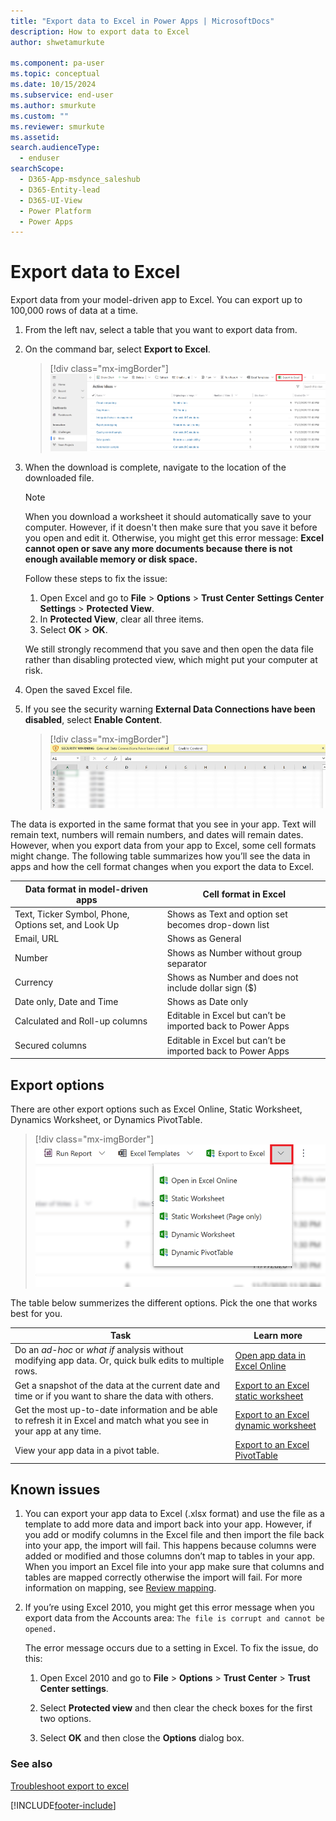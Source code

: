 ```yaml
---
title: "Export data to Excel in Power Apps | MicrosoftDocs"
description: How to export data to Excel
author: shwetamurkute

ms.component: pa-user
ms.topic: conceptual
ms.date: 10/15/2024
ms.subservice: end-user
ms.author: smurkute
ms.custom: ""
ms.reviewer: smurkute
ms.assetid: 
search.audienceType: 
  - enduser
searchScope:
  - D365-App-msdynce_saleshub
  - D365-Entity-lead
  - D365-UI-View
  - Power Platform
  - Power Apps
---
```

# Export data to Excel

Export data from your model-driven app to Excel. You can export up to 100,000 rows of data at a time.

1. From the left nav, select a table that you want to export data from.
2. On the command bar, select **Export to Excel**.

   > [!div class="mx-imgBorder"] 
   > ![Export to excel.](media/export_to_excel.png "Select export to Excel")
3. When the download is complete, navigate to the location of the downloaded file.
  
   > [!NOTE]
   > When you download a worksheet it should automatically save to your computer. However, if it doesn't then make sure that you save it before you open and edit it. Otherwise, you might get this error message: **Excel cannot open or save any more documents because there is not enough available memory or disk space.**  
   > 
   > Follow these steps to fix the issue:  
   > 
   >    1. Open Excel and go to **File** > **Options** > **Trust Center** **Settings Center Settings** > **Protected View**.  
   >    2. In **Protected View**, clear all three items.  
   >    3. Select **OK** > **OK**.  
   >     
   >    We still strongly recommend that you save and then open the data file rather than disabling protected view, which might put your computer at risk.  
  
4. Open the saved Excel file.
  
5. If you see the security warning **External Data Connections have been disabled**, select **Enable Content**.  

   > [!div class="mx-imgBorder"] 
   > ![Enable content.](media/enable-content.png "Enable content") 

The data is exported in the same format that you see in your app. Text will remain text, numbers will remain numbers, and dates will remain dates. However, when you export data from your app to Excel, some cell formats might change. The following table summarizes how you’ll see the data in apps and how the cell format changes when you export the data to Excel.  
  
  
| Data format in model-driven apps |                                            Cell format in Excel                                             |
|----------------------------------------------------------------------------|-----------------------------------------------------------------------------------------------------------------------------------------------------------------|
|            Text, Ticker Symbol, Phone, Options set, and Look Up            |                                                       Shows as Text and option set becomes drop-down list                                                       |
|                                 Email, URL                                 |                                                                        Shows as General                                                                         |
|                                   Number                                   |                                                             Shows as Number without group separator                                                             |
|                                  Currency                                  |                                                         Shows as Number and does not include dollar sign ($)                                                         |
|                          Date only, Date and Time                          |                                                                       Shows as Date only                                                                        |
|                       Calculated and Roll-up columns                        | Editable in Excel but can’t be imported back to Power Apps |
|                               Secured columns                               | Editable in Excel but can’t be imported back to Power Apps |
  
## Export options

There are other export options such as Excel Online, Static Worksheet, Dynamics Worksheet, or Dynamics PivotTable.

> [!div class="mx-imgBorder"] 
> ![Export to excel options.](media/export_to_excel_options.png "Select export to Excel options")


The table below summerizes the different options. Pick the one that works best for you.
  
|                                                                                                               Task                                                                                                                |                                              Learn more                                               |
|-----------------------------------------------------------------------------------------------------------------------------------------------------------------------------------------------------------------------------------|-------------------------------------------------------------------------------------------------------|
|   Do an *ad-hoc* or *what if* analysis without modifying app data. Or, quick bulk edits to multiple rows.   | [Open app data in Excel Online](export-to-excel-online.md) |
|                                                                   Get a snapshot of the data at the current date and time or if you want to share the data with others.                                                                    |           [Export to an Excel static worksheet](export-excel-static-worksheet.md)           |
| Get the most up-to-date information and be able to refresh it in Excel and match what you see in your app at any time. |          [Export to an Excel dynamic worksheet](export-excel-dynamic-worksheet.md)          |
|                                                                      View your app data in a pivot table.                                                                      |                 [Export to an Excel PivotTable](export-excel-pivottable.md)                 |


## Known issues

1. You can export your app data to Excel (.xlsx format) and use the file as a template to add more data and import back into your app. However, if you add or modify columns in the Excel file and then import the file back into your app, the import will fail. This happens because columns were added or modified and those columns don’t map to tables in your app. When you import an Excel file into your app make sure that columns and tables are mapped correctly otherwise the import will fail. For more information on mapping, see [Review mapping](import-data.md#review-mapping). 
  
2. If you’re using Excel 2010, you might get this error message when you export data from the Accounts area: `The file is corrupt and cannot be opened.`  
  
   The error message occurs due to a setting in Excel. To fix the issue, do this:  
  
    1. Open Excel 2010 and go to **File** > **Options** > **Trust Center** > **Trust Center settings**.  
  
    2. Select **Protected view** and then clear the check boxes for the first two options.  
  
    3. Select **OK** and then close the **Options** dialog box.  


### See also

[Troubleshoot export to excel](export-excel-dynamic-worksheet.md#refresh-all-doesnt-work)  


[!INCLUDE[footer-include](../includes/footer-banner.md)]

